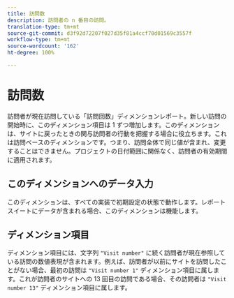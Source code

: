 ```yaml
---
title: 訪問数
description: 訪問者の n 番目の訪問。
translation-type: tm+mt
source-git-commit: d3f92d72207f027d35f81a4ccf70d01569c3557f
workflow-type: tm+mt
source-wordcount: '162'
ht-degree: 100%

---
```



# 訪問数

訪問者が現在訪問している「訪問回数」ディメンションレポート。新しい訪問の開始時に、このディメンション項目は 1 ずつ増加します。このディメンションは、サイトに戻ったときの関与訪問者の行動を把握する場合に役立ちます。これは訪問ベースのディメンションです。つまり、訪問全体で同じ値が含まれ、変更することはできません。プロジェクトの日付範囲に関係なく、訪問者の有効期間に適用されます。

## このディメンションへのデータ入力

このディメンションは、すべての実装で初期設定の状態で動作します。レポートスイートにデータが含まれる場合、このディメンションは機能します。

## ディメンション項目

ディメンション項目には、文字列 `"Visit number"` に続く訪問者が現在参照している訪問の数値表現が含まれます。例えば、訪問者が以前にサイトを訪問したことがない場合、最初の訪問は `"Visit number 1"` ディメンション項目に属します。これが訪問者のサイトへの 13 回目の訪問である場合、その訪問者は `"Visit number 13"` ディメンション項目に属します。
